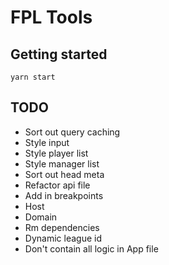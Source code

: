 # FPL Tools

## Getting started

```
yarn start
```

## TODO

- Sort out query caching
- Style input
- Style player list
- Style manager list
- Sort out head meta
- Refactor api file
- Add in breakpoints
- Host
- Domain
- Rm dependencies
- Dynamic league id
- Don't contain all logic in App file